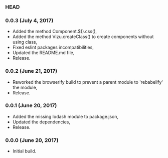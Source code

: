 ### HEAD

### 0.0.3 (July 4, 2017)

  * Added the method Component.$().css(),
  * Added the method Vizu.createClass() to create components without using class,
  * Fixed eslint packages incompatibilities,
  * Updated the README.md file,
  * Release.


### 0.0.2 (June 21, 2017)

  * Reworked the browserify build to prevent a parent module to 'rebabelify' the module,
  * Release.


### 0.0.1 (June 20, 2017)

  * Added the missing lodash module to package.json,
  * Updated the dependencies,
  * Release.


### 0.0.0 (June 20, 2017)

  * Initial build.
